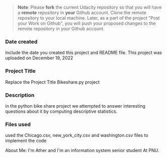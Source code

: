 >**Note**: Please **fork** the current Udacity repository so that you will have a **remote** repository in **your** Github account. Clone the remote repository to your local machine. Later, as a part of the project "Post your Work on Github", you will push your proposed changes to the remote repository in your Github account.

### Date created
Include the date you created this project and README file.
This project was uploaded on December 19, 2022

### Project Title
Replace the Project Title 
Bikeshare.py project 

### Description
in the python bike share project we attempted to answer interesting questions about it by computing descriptive statistics. 

### Files used
used the Chicago.csv, new_york_city.csv and washington.csv files to implement the code

About Me:
I'm Ather and I'm an information system senior student At PNU.

